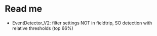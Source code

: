 # Read me

- EventDetector_V2: filter settings NOT in fieldtrip, SO detection with relative thresholds (top 66%)